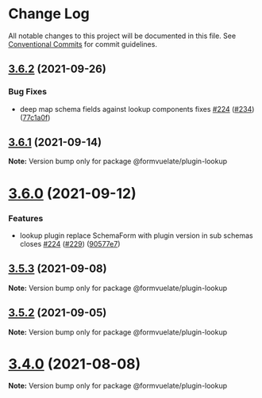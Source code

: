 # Change Log

All notable changes to this project will be documented in this file.
See [Conventional Commits](https://conventionalcommits.org) for commit guidelines.

## [3.6.2](https://github.com/formvuelate/formvuelate-plugin-lookup/compare/v3.6.1...v3.6.2) (2021-09-26)


### Bug Fixes

* deep map schema fields against lookup components fixes [#224](https://github.com/formvuelate/formvuelate-plugin-lookup/issues/224) ([#234](https://github.com/formvuelate/formvuelate-plugin-lookup/issues/234)) ([77c1a0f](https://github.com/formvuelate/formvuelate-plugin-lookup/commit/77c1a0f0e86b2b0ce48886cef4ce5f920dd34ba2))





## [3.6.1](https://github.com/formvuelate/formvuelate-plugin-lookup/compare/v3.6.0...v3.6.1) (2021-09-14)

**Note:** Version bump only for package @formvuelate/plugin-lookup





# [3.6.0](https://github.com/formvuelate/formvuelate-plugin-lookup/compare/v3.5.3...v3.6.0) (2021-09-12)


### Features

* lookup plugin replace SchemaForm with plugin version in sub schemas closes [#224](https://github.com/formvuelate/formvuelate-plugin-lookup/issues/224) ([#229](https://github.com/formvuelate/formvuelate-plugin-lookup/issues/229)) ([90577e7](https://github.com/formvuelate/formvuelate-plugin-lookup/commit/90577e7662f211d69cc6c3126142f154c3d9be12))





## [3.5.3](https://github.com/formvuelate/formvuelate-plugin-lookup/compare/v3.5.2...v3.5.3) (2021-09-08)

**Note:** Version bump only for package @formvuelate/plugin-lookup





## [3.5.2](https://github.com/formvuelate/formvuelate-plugin-lookup/compare/v3.5.1...v3.5.2) (2021-09-05)

**Note:** Version bump only for package @formvuelate/plugin-lookup





# [3.4.0](https://github.com/formvuelate/formvuelate-plugin-lookup/compare/v3.3.2...v3.4.0) (2021-08-08)

**Note:** Version bump only for package @formvuelate/plugin-lookup
